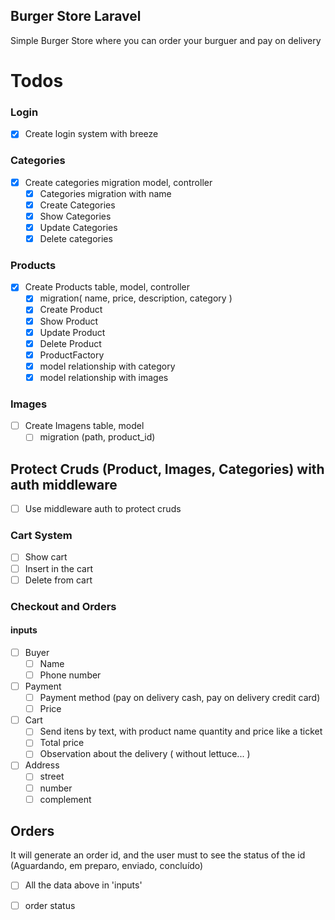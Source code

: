 ## Burger Store Laravel
Simple Burger Store where you can order your burguer and pay on delivery

# Todos 

### Login
- [x] Create login system with breeze

### Categories 
- [x] Create categories migration model, controller
  - [x] Categories migration with name
  - [x] Create Categories
  - [x] Show Categories
  - [x] Update Categories
  - [x] Delete categories

### Products
- [x] Create Products table, model, controller
  - [x] migration( name, price, description, category )
  - [x] Create Product
  - [x] Show Product
  - [x] Update Product
  - [x] Delete Product
  - [x] ProductFactory 
  - [x] model relationship with category
  - [x] model relationship with images

### Images
- [ ] Create Imagens table, model
  - [ ] migration (path, product_id)

## Protect Cruds (Product, Images, Categories) with auth middleware
 - [ ] Use middleware auth to protect cruds

### Cart System
- [ ] Show cart
- [ ] Insert in the cart
- [ ] Delete from cart

### Checkout and Orders
#### inputs
- [ ] Buyer 
  - [ ] Name
  - [ ] Phone number
- [ ] Payment
  - [ ] Payment method (pay on delivery cash, pay on delivery credit card)
  - [ ] Price
- [ ] Cart
  - [ ] Send itens by text, with product name quantity and price like a ticket
  - [ ] Total price
  - [ ] Observation about the delivery ( without lettuce... )
- [ ] Address
  - [ ] street
  - [ ] number
  - [ ] complement

## Orders 
It will generate an order id, and the user must to see the status of the id
(Aguardando, em preparo, enviado, concluído)
- [ ] All the data above in 'inputs'
- [ ] order status



